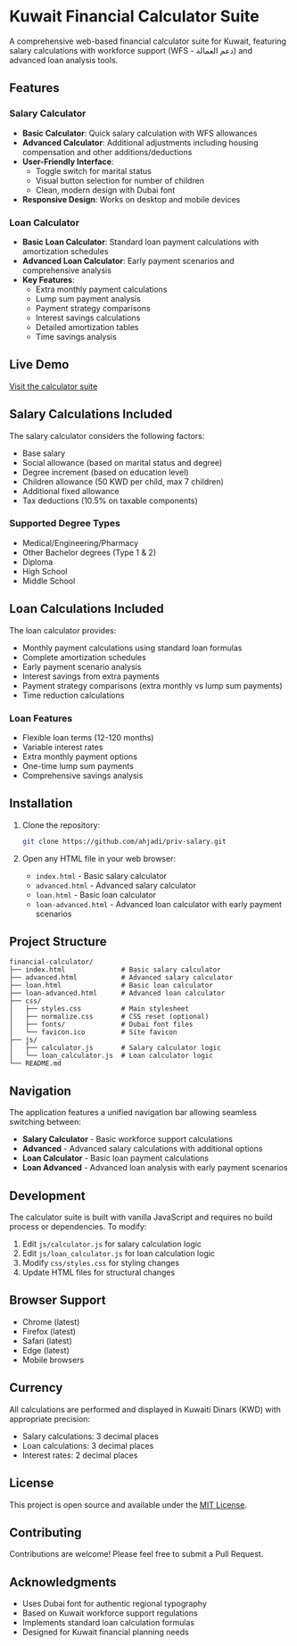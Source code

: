 # Kuwait Financial Calculator Suite

A comprehensive web-based financial calculator suite for Kuwait, featuring salary calculations with workforce support (WFS - دعم العمالة) and advanced loan analysis tools.

## Features

### Salary Calculator
- **Basic Calculator**: Quick salary calculation with WFS allowances
- **Advanced Calculator**: Additional adjustments including housing compensation and other additions/deductions
- **User-Friendly Interface**: 
  - Toggle switch for marital status
  - Visual button selection for number of children
  - Clean, modern design with Dubai font
- **Responsive Design**: Works on desktop and mobile devices

### Loan Calculator
- **Basic Loan Calculator**: Standard loan payment calculations with amortization schedules
- **Advanced Loan Calculator**: Early payment scenarios and comprehensive analysis
- **Key Features**:
  - Extra monthly payment calculations
  - Lump sum payment analysis
  - Payment strategy comparisons
  - Interest savings calculations
  - Detailed amortization tables
  - Time savings analysis

## Live Demo

[Visit the calculator suite](https://ahjadi.github.io/alis-toolbox/)

## Salary Calculations Included

The salary calculator considers the following factors:
- Base salary
- Social allowance (based on marital status and degree)
- Degree increment (based on education level)
- Children allowance (50 KWD per child, max 7 children)
- Additional fixed allowance
- Tax deductions (10.5% on taxable components)

### Supported Degree Types
- Medical/Engineering/Pharmacy
- Other Bachelor degrees (Type 1 & 2)
- Diploma
- High School
- Middle School

## Loan Calculations Included

The loan calculator provides:
- Monthly payment calculations using standard loan formulas
- Complete amortization schedules
- Early payment scenario analysis
- Interest savings from extra payments
- Payment strategy comparisons (extra monthly vs lump sum payments)
- Time reduction calculations

### Loan Features
- Flexible loan terms (12-120 months)
- Variable interest rates
- Extra monthly payment options
- One-time lump sum payments
- Comprehensive savings analysis

## Installation

1. Clone the repository:
   ```bash
   git clone https://github.com/ahjadi/priv-salary.git
   ```

2. Open any HTML file in your web browser:
   - `index.html` - Basic salary calculator
   - `advanced.html` - Advanced salary calculator
   - `loan.html` - Basic loan calculator
   - `loan-advanced.html` - Advanced loan calculator with early payment scenarios

## Project Structure

```
financial-calculator/
├── index.html              # Basic salary calculator
├── advanced.html           # Advanced salary calculator
├── loan.html               # Basic loan calculator
├── loan-advanced.html      # Advanced loan calculator
├── css/
│   ├── styles.css          # Main stylesheet
│   ├── normalize.css       # CSS reset (optional)
│   ├── fonts/              # Dubai font files
│   └── favicon.ico         # Site favicon
├── js/
│   ├── calculator.js       # Salary calculator logic
│   └── loan_calculator.js  # Loan calculator logic
└── README.md
```

## Navigation

The application features a unified navigation bar allowing seamless switching between:
- **Salary Calculator** - Basic workforce support calculations
- **Advanced** - Advanced salary calculations with additional options
- **Loan Calculator** - Basic loan payment calculations
- **Loan Advanced** - Advanced loan analysis with early payment scenarios

## Development

The calculator suite is built with vanilla JavaScript and requires no build process or dependencies. To modify:

1. Edit `js/calculator.js` for salary calculation logic
2. Edit `js/loan_calculator.js` for loan calculation logic
3. Modify `css/styles.css` for styling changes
4. Update HTML files for structural changes

## Browser Support

- Chrome (latest)
- Firefox (latest)
- Safari (latest)
- Edge (latest)
- Mobile browsers

## Currency

All calculations are performed and displayed in Kuwaiti Dinars (KWD) with appropriate precision:
- Salary calculations: 3 decimal places
- Loan calculations: 3 decimal places
- Interest rates: 2 decimal places

## License

This project is open source and available under the [MIT License](LICENSE).

## Contributing

Contributions are welcome! Please feel free to submit a Pull Request.

## Acknowledgments

- Uses Dubai font for authentic regional typography
- Based on Kuwait workforce support regulations
- Implements standard loan calculation formulas
- Designed for Kuwait financial planning needs
